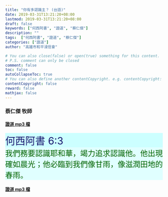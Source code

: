 ```yaml
---
title: "你有多認識主？ (台語)"
date: 2019-03-31T13:21:20+08:00
lastmod: 2019-03-31T13:21:20+08:00
draft: false
keywords: ["何西阿書", "證道", "蔡仁傑"]
description: ""
tags:  ["何西阿書", "證道", "蔡仁傑"]
categories: ["證道"]
author: "高雄市和平浸信會"

# You can also close(false) or open(true) something for this content.
# P.S. comment can only be closed
comment: false
toc: false
autoCollapseToc: true
# You can also define another contentCopyright. e.g. contentCopyright: "This is another copyright."
contentCopyright: false
reward: false
mathjax: false
---
```


### 蔡仁傑 牧師

#### [證道 mp3 檔](/mp3-s/s20190331t.mp3 "你有多認識主？ - 台語")

<div style="background-color:#CCFFFF"><font size="6", color="#191970">
何西阿書 6:3
</font>
</div>

<div style="background-color:#E0FFFF"><font size="5", color="#006400">
我們務要認識耶和華，竭力追求認識他。他出現確如晨光；他必臨到我們像甘雨，像滋潤田地的春雨。
</font>
</div>

#### [證道 mp3 檔](/mp3-s/s20190331t.mp3 "你有多認識主？ - 台語")